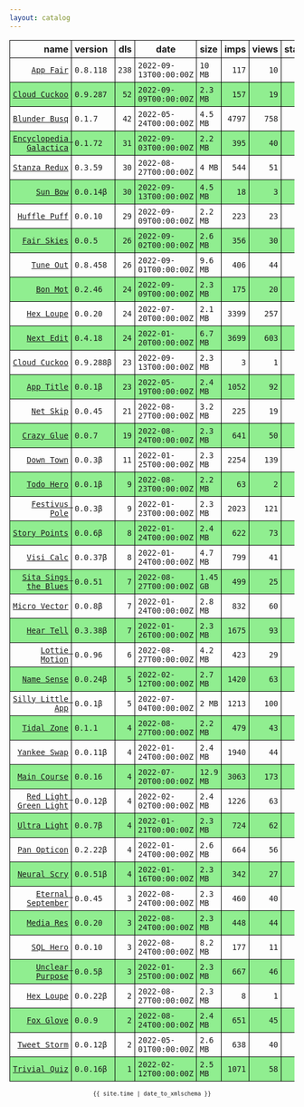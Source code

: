 ```yaml
---
layout: catalog
---
```


<style>
table {
    border-collapse: collapse;
}

td, th {
    border: 1px solid black;
    white-space: nowrap;
}

th, td {
    padding: 5px;
}

tr:nth-child(even) {
    background-color: Lightgreen;
}
</style>

| name | version | dls | date | size | imps | views | stars | issues | category |
| ---: | :------ | --: | ---- | :--- | ---: | ----: | -----:| -----: | :------- |
| [``App Fair``](https://appfair.app) | ``0.8.118`` | `238` | `2022-09-13T00:00:00Z` | `10 MB` | `117` | `10` | `29` | [``6``](https://github.com/App-Fair/App/issues) |  |
| [``Cloud Cuckoo``](https://Cloud-Cuckoo.github.io/App/) | ``0.9.287`` | `52` | `2022-09-09T00:00:00Z` | `2.3 MB` | `157` | `19` | `1` | `0` |  |
| [``Blunder Busq``](https://www.blunderbusq.app) | ``0.1.7`` | `42` | `2022-05-24T00:00:00Z` | `4.5 MB` | `4797` | `758` | `1` | `0` |  |
| [``Encyclopedia Galactica``](https://Encyclopedia-Galactica.github.io/App/) | ``0.1.72`` | `31` | `2022-09-03T00:00:00Z` | `2.2 MB` | `395` | `40` | `0` | `0` |  |
| [``Stanza Redux``](https://Stanza-Redux.github.io/App/) | ``0.3.59`` | `30` | `2022-08-27T00:00:00Z` | `4 MB` | `544` | `51` | `1` | `0` |  |
| [``Sun Bow``](http://Sun-Bow.github.io/App) | ``0.0.14β`` | `30` | `2022-09-13T00:00:00Z` | `4.5 MB` | `18` | `3` | `1` | `0` |  |
| [``Huffle Puff``](https://Huffle-Puff.github.io/App/) | ``0.0.10`` | `29` | `2022-09-09T00:00:00Z` | `2.2 MB` | `223` | `23` | `0` | `0` |  |
| [``Fair Skies``](http://Fair-Skies.github.io/App) | ``0.0.5`` | `26` | `2022-09-02T00:00:00Z` | `2.6 MB` | `356` | `30` | `0` | `0` |  |
| [``Tune Out``](https://Tune-Out.github.io/App/) | ``0.8.458`` | `26` | `2022-09-01T00:00:00Z` | `9.6 MB` | `406` | `44` | `1` | `0` |  |
| [``Bon Mot``](https://Bon-Mot.github.io/App/) | ``0.2.46`` | `24` | `2022-09-09T00:00:00Z` | `2.3 MB` | `175` | `20` | `1` | `0` |  |
| [``Hex Loupe``](https://Hex-Loupe.github.io/App/) | ``0.0.20`` | `24` | `2022-07-20T00:00:00Z` | `2.1 MB` | `3399` | `257` | `0` | `0` |  |
| [``Next Edit``](https://Next-Edit.github.io/App/) | ``0.4.18`` | `24` | `2022-01-20T00:00:00Z` | `6.7 MB` | `3699` | `603` | `0` | `0` |  |
| [``Cloud Cuckoo``](https://Cloud-Cuckoo.github.io/App/) | ``0.9.288β`` | `23` | `2022-09-13T00:00:00Z` | `2.3 MB` | `3` | `1` | `1` | `0` |  |
| [``App Title``](https://App-Title.github.io/App/) | ``0.0.1β`` | `23` | `2022-05-19T00:00:00Z` | `2.4 MB` | `1052` | `92` | `0` | `0` |  |
| [``Net Skip``](https://Net-Skip.github.io/App/) | ``0.0.45`` | `21` | `2022-08-27T00:00:00Z` | `3.2 MB` | `225` | `19` | `0` | `0` |  |
| [``Crazy Glue``](https://Crazy-Glue.github.io/App/) | ``0.0.7`` | `19` | `2022-08-24T00:00:00Z` | `2.3 MB` | `641` | `50` | `0` | `0` |  |
| [``Down Town``](https://Down-Town.github.io/App/) | ``0.0.3β`` | `11` | `2022-01-25T00:00:00Z` | `2.3 MB` | `2254` | `139` | `0` | `0` |  |
| [``Todo Hero``](http://appfair.net/#quick-start) | ``0.0.1β`` | `9` | `2022-08-23T00:00:00Z` | `2.2 MB` | `63` | `2` | `0` | `0` |  |
| [``Festivus Pole``](https://Festivus-Pole.github.io/App/) | ``0.0.3β`` | `9` | `2022-01-23T00:00:00Z` | `2.3 MB` | `2023` | `121` | `0` | `0` |  |
| [``Story Points``](https://Story-Points.github.io/App/) | ``0.0.6β`` | `8` | `2022-01-24T00:00:00Z` | `2.4 MB` | `622` | `73` | `0` | `0` |  |
| [``Visi Calc``](https://Visi-Calc.github.io/App/) | ``0.0.37β`` | `8` | `2022-01-24T00:00:00Z` | `4.7 MB` | `799` | `41` | `0` | `0` |  |
| [``Sita Sings the Blues``](https://Sita-Sings-the-Blues.github.io/App/) | ``0.0.51`` | `7` | `2022-08-27T00:00:00Z` | `1.45 GB` | `499` | `25` | `0` | `0` |  |
| [``Micro Vector``](https://Micro-Vector.github.io/App/) | ``0.0.8β`` | `7` | `2022-01-24T00:00:00Z` | `2.8 MB` | `832` | `60` | `0` | `0` |  |
| [``Hear Tell``](https://Hear-Tell.github.io/App/) | ``0.3.38β`` | `7` | `2022-01-26T00:00:00Z` | `2.3 MB` | `1675` | `93` | `0` | `0` |  |
| [``Lottie Motion``](https://Lottie-Motion.github.io/App/) | ``0.0.96`` | `6` | `2022-08-27T00:00:00Z` | `4.2 MB` | `423` | `29` | `0` | `0` |  |
| [``Name Sense``](https://Name-Sense.github.io/App/) | ``0.0.24β`` | `5` | `2022-02-12T00:00:00Z` | `2.7 MB` | `1420` | `63` | `0` | `0` |  |
| [``Silly Little App``](https://Silly-Little-App.github.io/App/) | ``0.0.1β`` | `5` | `2022-07-04T00:00:00Z` | `2 MB` | `1213` | `100` | `0` | `0` |  |
| [``Tidal Zone``](https://Tidal-Zone.github.io/App/) | ``0.1.1`` | `4` | `2022-08-27T00:00:00Z` | `2.2 MB` | `479` | `43` | `0` | `0` |  |
| [``Yankee Swap``](https://Yankee-Swap.github.io/App/) | ``0.0.11β`` | `4` | `2022-01-24T00:00:00Z` | `2.4 MB` | `1940` | `44` | `0` | `0` |  |
| [``Main Course``](https://Main-Course.github.io/App/) | ``0.0.16`` | `4` | `2022-07-20T00:00:00Z` | `12.9 MB` | `3063` | `173` | `0` | `0` |  |
| [``Red Light Green Light``](https://Red-Light-Green-Light.github.io/App/) | ``0.0.12β`` | `4` | `2022-02-02T00:00:00Z` | `2.4 MB` | `1226` | `63` | `0` | `0` |  |
| [``Ultra Light``](https://Ultra-Light.github.io/App/) | ``0.0.7β`` | `4` | `2022-01-21T00:00:00Z` | `2.3 MB` | `724` | `62` | `0` | `0` |  |
| [``Pan Opticon``](https://Pan-Opticon.github.io/App/) | ``0.2.22β`` | `4` | `2022-01-24T00:00:00Z` | `2.6 MB` | `664` | `56` | `0` | `0` |  |
| [``Neural Scry``](https://Neural-Scry.github.io/App/) | ``0.0.51β`` | `4` | `2022-01-16T00:00:00Z` | `2.3 MB` | `342` | `27` | `0` | `0` |  |
| [``Eternal September``](https://Eternal-September.github.io/App/) | ``0.0.45`` | `3` | `2022-08-24T00:00:00Z` | `2.3 MB` | `460` | `40` | `0` | `0` |  |
| [``Media Res``](https://Media-Res.github.io/App/) | ``0.0.20`` | `3` | `2022-08-24T00:00:00Z` | `2.3 MB` | `448` | `44` | `0` | `0` |  |
| [``SQL Hero``](https://SQL-Hero.github.io/App/) | ``0.0.10`` | `3` | `2022-08-24T00:00:00Z` | `8.2 MB` | `177` | `11` | `0` | `0` |  |
| [``Unclear Purpose``](https://Unclear-Purpose.github.io/App/) | ``0.0.5β`` | `3` | `2022-01-25T00:00:00Z` | `2.3 MB` | `667` | `46` | `0` | `0` |  |
| [``Hex Loupe``](https://Hex-Loupe.github.io/App/) | ``0.0.22β`` | `2` | `2022-08-27T00:00:00Z` | `2.3 MB` | `8` | `1` | `0` | `0` |  |
| [``Fox Glove``](https://Fox-Glove.github.io/App/) | ``0.0.9`` | `2` | `2022-08-24T00:00:00Z` | `2.4 MB` | `651` | `45` | `0` | `0` |  |
| [``Tweet Storm``](https://Tweet-Storm.github.io/App/) | ``0.0.12β`` | `2` | `2022-05-01T00:00:00Z` | `2.6 MB` | `638` | `40` | `0` | `0` |  |
| [``Trivial Quiz``](https://Trivial-Quiz.github.io/App/) | ``0.0.16β`` | `1` | `2022-02-12T00:00:00Z` | `2.5 MB` | `1071` | `58` | `0` | `0` |  |

<center><small><code>{{ site.time | date_to_xmlschema }}</code></small></center>
